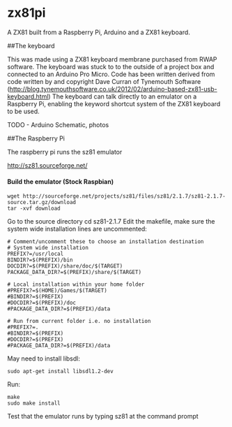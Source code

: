 # zx81pi

A ZX81 built from a Raspberry Pi, Arduino and a ZX81 keyboard.

##The keyboard

This was made using a ZX81 keyboard membrane purchased from RWAP software. The keyboard was stuck to to the outside of a project box and connected to an Arduino Pro Micro.
Code has been written derived from code written by and copyright Dave Curran of Tynemouth Software (http://blog.tynemouthsoftware.co.uk/2012/02/arduino-based-zx81-usb-keyboard.html)
The keyboard can talk directly to an emulator on a Raspberry Pi, enabling the keyword shortcut system of the ZX81 keyboard to be used.

TODO - Arduino Schematic, photos

##The Raspberry Pi

The raspberry pi runs the sz81 emulator

http://sz81.sourceforge.net/

#### Build the emulator (Stock Raspbian)
    wget http://sourceforge.net/projects/sz81/files/sz81/2.1.7/sz81-2.1.7-source.tar.gz/download
    tar -xvf download
Go to the source directory 
    cd sz81-2.1.7
Edit the makefile, make sure the system wide installation lines are uncommented:

    # Comment/uncomment these to choose an installation destination
    # System wide installation
    PREFIX?=/usr/local
    BINDIR?=$(PREFIX)/bin
    DOCDIR?=$(PREFIX)/share/doc/$(TARGET)
    PACKAGE_DATA_DIR?=$(PREFIX)/share/$(TARGET)
    
    # Local installation within your home folder
    #PREFIX?=$(HOME)/Games/$(TARGET)
    #BINDIR?=$(PREFIX)
    #DOCDIR?=$(PREFIX)/doc
    #PACKAGE_DATA_DIR?=$(PREFIX)/data

    # Run from current folder i.e. no installation
    #PREFIX?=.
    #BINDIR?=$(PREFIX)
    #DOCDIR?=$(PREFIX)
    #PACKAGE_DATA_DIR?=$(PREFIX)/data
    
May need to install libsdl:

    sudo apt-get install libsdl1.2-dev

Run:

    make
    sudo make install

Test that the emulator runs by typing sz81 at the command prompt

